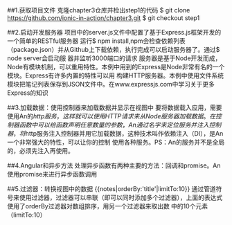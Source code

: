 ##1.获取项目文件
克隆chapter3仓库并检出step1的代码
$ git clone https://github.com/ionic-in-action/chapter3.git
$ git checkout step1


##2.启动开发服务器
项目中的server.js文件中配置了基于Express.js框架开发的一个简单的RESTful服务器
运行$ npm install,npm会检查依赖列表（package.json）并从Github上下载依赖，执行完成可以启动服务器了。通过$ node server会启动服
器并监听3000端口的请求
服务器是基于Node开发而成，Node有模块机制，可以重用特性。本例中用到的Express是Node非常有名的一个模块。Express有许多内置的特性可以用
构建HTTP服务器。本例中使用文件系统模块把笔记列表保存到JSON文件中。在www.expressjs.com中学习关于更多Express的知识


##3.加载数据：使用控制器来加载数据并显示在视图中
要将数据载入应用，需要使用An的$http服务，这样就可以使用HTTP请求来从Node服务器加载数据。在控制器函数中可以给函数声明任意数量的参数，An
通过名字来定位服务并注入控制器，将$http服务注入控制器并用它加载数据，这种技术叫作依赖注入（DI），是An一个非常强大的特性，可以让你的控制
使用各种服务。PS：An的服务并不是全局的，必须先注入再使用。


##4.Angular和异步方法
处理异步函数有两种主要的方法：回调和promise。An使用promise来进行异步函数调用


##5.过滤器：转换视图中的数据
{{notes|orderBy:'title'|limitTo:10}}
通过管道符号来使用过滤器，过滤器可以串联（即可以同时添加多个过滤器），上面的表达式使用了orderBy过滤器对数组排序，用另一个过滤器来取出数
中的10个元素（limitTo:10）




